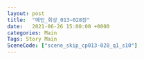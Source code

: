 ```yaml
---
layout: post
title:  "메인_회상_013~028장"
date:   2021-06-26 15:00:00 +0000
categories: Main
Tags: Story Main
SceneCode: ["scene_skip_cp013-028_q1_s10"]
---
```

